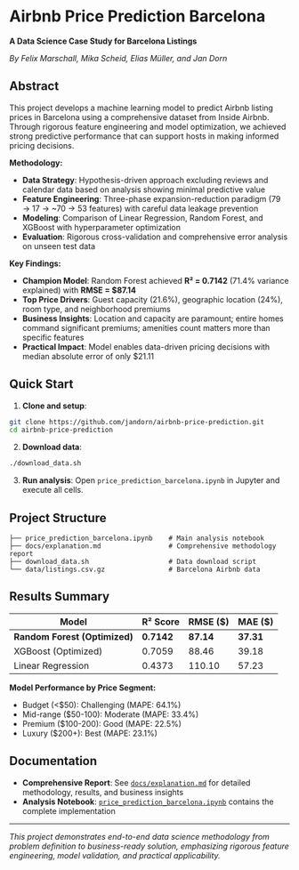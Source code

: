 # Airbnb Price Prediction Barcelona

**A Data Science Case Study for Barcelona Listings**

*By Felix Marschall, Mika Scheid, Elias Müller, and Jan Dorn*

## Abstract

This project develops a machine learning model to predict Airbnb listing prices in Barcelona using a comprehensive dataset from Inside Airbnb. Through rigorous feature engineering and model optimization, we achieved strong predictive performance that can support hosts in making informed pricing decisions.

**Methodology:**
- **Data Strategy**: Hypothesis-driven approach excluding reviews and calendar data based on analysis showing minimal predictive value
- **Feature Engineering**: Three-phase expansion-reduction paradigm (79 → 17 → ~70 → 53 features) with careful data leakage prevention
- **Modeling**: Comparison of Linear Regression, Random Forest, and XGBoost with hyperparameter optimization
- **Evaluation**: Rigorous cross-validation and comprehensive error analysis on unseen test data

**Key Findings:**
- **Champion Model**: Random Forest achieved **R² = 0.7142** (71.4% variance explained) with **RMSE = $87.14**
- **Top Price Drivers**: Guest capacity (21.6%), geographic location (24%), room type, and neighborhood premiums
- **Business Insights**: Location and capacity are paramount; entire homes command significant premiums; amenities count matters more than specific features
- **Practical Impact**: Model enables data-driven pricing decisions with median absolute error of only $21.11

## Quick Start

1. **Clone and setup**:
```bash
git clone https://github.com/jandorn/airbnb-price-prediction.git
cd airbnb-price-prediction
```

2. **Download data**:
```bash
./download_data.sh
```

3. **Run analysis**:
Open `price_prediction_barcelona.ipynb` in Jupyter and execute all cells.

## Project Structure

```
├── price_prediction_barcelona.ipynb    # Main analysis notebook
├── docs/explanation.md                 # Comprehensive methodology report
├── download_data.sh                    # Data download script
└── data/listings.csv.gz                # Barcelona Airbnb data
```

## Results Summary

| Model | R² Score | RMSE ($) | MAE ($) |
|-------|----------|----------|---------|
| **Random Forest (Optimized)** | **0.7142** | **87.14** | **37.31** |
| XGBoost (Optimized) | 0.7059 | 88.46 | 39.18 |
| Linear Regression | 0.4373 | 110.10 | 57.23 |

**Model Performance by Price Segment:**
- Budget (<$50): Challenging (MAPE: 64.1%)
- Mid-range ($50-100): Moderate (MAPE: 33.4%)
- Premium ($100-200): Good (MAPE: 22.5%)
- Luxury ($200+): Best (MAPE: 23.1%)

## Documentation

- **Comprehensive Report**: See [`docs/explanation.md`](docs/explanation.md) for detailed methodology, results, and business insights
- **Analysis Notebook**: [`price_prediction_barcelona.ipynb`](price_prediction_barcelona.ipynb) contains the complete implementation

---

*This project demonstrates end-to-end data science methodology from problem definition to business-ready solution, emphasizing rigorous feature engineering, model validation, and practical applicability.* 